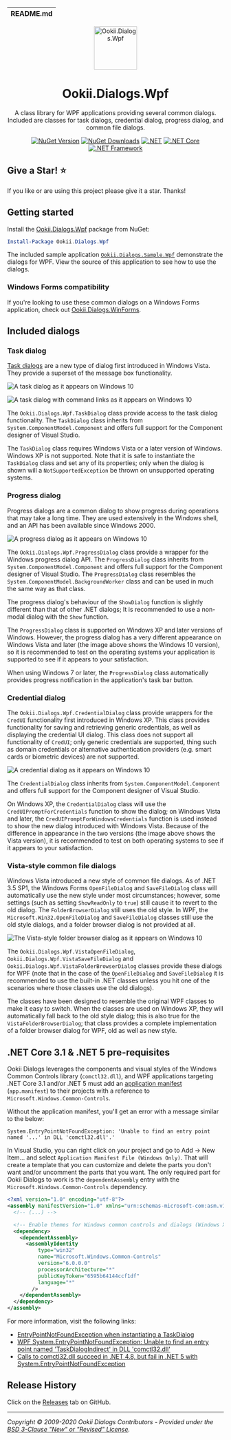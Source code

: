  README.md |
|:---|

<div align="center">

<img src="assets/ookii-dialogs-wpf-nuget.png" alt="Ookii.Dialogs.Wpf" width="100" />

</div>

<h1 align="center">Ookii.Dialogs.Wpf</h1>
<div align="center">

A class library for WPF applications providing several common dialogs. Included are classes for task dialogs, credential dialog, progress dialog, and common file dialogs.

[![NuGet Version](http://img.shields.io/nuget/v/Ookii.Dialogs.Wpf.svg?style=flat)](https://www.nuget.org/packages/Ookii.Dialogs.Wpf) [![NuGet Downloads](https://img.shields.io/nuget/dt/Ookii.Dialogs.Wpf.svg)](https://www.nuget.org/packages/Ookii.Dialogs.Wpf) [![.NET](https://img.shields.io/badge/.NET%20-%3E%3D%205.0-512bd4)](https://dotnet.microsoft.com/download) [![.NET Core](https://img.shields.io/badge/.NET%20Core-%3E%3D%203.1-512bd4)](https://dotnet.microsoft.com/download) [![.NET Framework](https://img.shields.io/badge/.NET%20Framework-%3E%3D%204.5-512bd4)](https://dotnet.microsoft.com/download)
</div>

## Give a Star! :star:

If you like or are using this project please give it a star. Thanks!

## Getting started

Install the [Ookii.Dialogs.Wpf](https://www.nuget.org/packages/Ookii.Dialogs.Wpf/) package from NuGet:

```powershell
Install-Package Ookii.Dialogs.Wpf
```

The included sample application [`Ookii.Dialogs.Sample.Wpf`](sample/Ookii.Dialogs.Wpf.Sample/) demonstrate the dialogs for WPF. View the source of this application to see how to use the dialogs.

### Windows Forms compatibility

If you're looking to use these common dialogs on a Windows Forms application, check out [Ookii.Dialogs.WinForms](https://github.com/augustoproiete/ookii-dialogs-winforms).

## Included dialogs

### Task dialog

[Task dialogs](https://docs.microsoft.com/en-us/windows/desktop/Controls/task-dialogs-overview) are a new type of dialog first introduced in Windows Vista. They provide a superset of the message box functionality.

![A task dialog as it appears on Windows 10](assets/sample-task-dialog-win10.png)

![A task dialog with command links as it appears on Windows 10](assets/sample-task-dialog-command-links-win10.png)

The `Ookii.Dialogs.Wpf.TaskDialog` class provide access to the task dialog functionality. The `TaskDialog` class inherits from `System.ComponentModel.Component` and offers full support for the Component designer of Visual Studio.

The `TaskDialog` class requires Windows Vista or a later version of Windows. Windows XP is not supported. Note that it is safe to instantiate the `TaskDialog` class and set any of its properties; only when the dialog is shown will a `NotSupportedException` be thrown on unsupported operating systems.

### Progress dialog

Progress dialogs are a common dialog to show progress during operations that may take a long time. They are used extensively in the Windows shell, and an API has been available since Windows 2000.

![A progress dialog as it appears on Windows 10](assets/sample-progress-dialog-win10.png)

The `Ookii.Dialogs.Wpf.ProgressDialog` class provide a wrapper for the Windows progress dialog API. The `ProgressDialog` class inherits from `System.ComponentModel.Component` and offers full support for the Component designer of Visual Studio. The `ProgressDialog` class resembles the `System.ComponentModel.BackgroundWorker` class and can be used in much the same way as that class.

The progress dialog's behaviour of the `ShowDialog` function is slightly different than that of other .NET dialogs; It is recommended to use a non-modal dialog with the `Show` function.

The `ProgressDialog` class is supported on Windows XP and later versions of Windows. However, the progress dialog has a very different appearance on Windows Vista and later (the image above shows the Windows 10 version), so it is recommended to test on the operating systems your application is supported to see if it appears to your satisfaction.

When using Windows 7 or later, the `ProgressDialog` class automatically provides progress notification in the application's task bar button.

### Credential dialog

The `Ookii.Dialogs.Wpf.CredentialDialog` class provide wrappers for the `CredUI` functionality first introduced in Windows XP. This class provides functionality for saving and retrieving generic credentials, as well as displaying the credential UI dialog. This class does not support all functionality of `CredUI`; only generic credentials are supported, thing such as domain credentials or alternative authentication providers (e.g. smart cards or biometric devices) are not supported.

![A credential dialog as it appears on Windows 10](assets/sample-credential-dialog-win10.png)

The `CredentialDialog` class inherits from `System.ComponentModel.Component` and offers full support for the Component designer of Visual Studio.

On Windows XP, the `CredentialDialog` class will use the `CredUIPromptForCredentials` function to show the dialog; on Windows Vista and later, the `CredUIPromptForWindowsCredentials` function is used instead to show the new dialog introduced with Windows Vista. Because of the difference in appearance in the two versions (the image above shows the Vista version), it is recommended to test on both operating systems to see if it appears to your satisfaction.

### Vista-style common file dialogs

Windows Vista introduced a new style of common file dialogs. As of .NET 3.5 SP1, the Windows Forms `OpenFileDialog` and `SaveFileDialog` class will automatically use the new style under most circumstances; however, some settings (such as setting `ShowReadOnly` to `true`) still cause it to revert to the old dialog. The `FolderBrowserDialog` still uses the old style. In WPF, the `Microsoft.Win32.OpenFileDialog` and `SaveFileDialog` classes still use the old style dialogs, and a folder browser dialog is not provided at all.

![The Vista-style folder browser dialog as it appears on Windows 10](assets/sample-folderbrowser-dialog-win10.png)

The `Ookii.Dialogs.Wpf.VistaOpenFileDialog`, `Ookii.Dialogs.Wpf.VistaSaveFileDialog` and `Ookii.Dialogs.Wpf.VistaFolderBrowserDialog` classes provide these dialogs for WPF (note that in the case of the `OpenFileDialog` and `SaveFileDialog` it is recommended to use the built-in .NET classes unless you hit one of the scenarios where those classes use the old dialogs).

The classes have been designed to resemble the original WPF classes to make it easy to switch. When the classes are used on Windows XP, they will automatically fall back to the old style dialog; this is also true for the `VistaFolderBrowserDialog`; that class provides a complete implementation of a folder browser dialog for WPF, old as well as new style.

## .NET Core 3.1 & .NET 5 pre-requisites

Ookii Dialogs leverages the components and visual styles of the Windows Common Controls library (`comctl32.dll`), and WPF applications targeting .NET Core 3.1 and/or .NET 5 must add an [application manifest](https://docs.microsoft.com/en-us/windows/win32/sbscs/application-manifests) (`app.manifest`) to their projects with a reference to `Microsoft.Windows.Common-Controls`.

Without the application manifest, you'll get an error with a message similar to the below:

```
System.EntryPointNotFoundException: 'Unable to find an entry point named '...' in DLL 'comctl32.dll'.'
```

In Visual Studio, you can right click on your project and go to Add -> New Item... and select `Application Manifest File (Windows Only)`. That will create a template that you can customize and delete the parts you don't want and/or uncomment the parts that you want. The only required part for Ookii Dialogs to work is the `dependentAssembly` entry with the `Microsoft.Windows.Common-Controls` dependency.

```xml
<?xml version="1.0" encoding="utf-8"?>
<assembly manifestVersion="1.0" xmlns="urn:schemas-microsoft-com:asm.v1">
  <!-- (...) -->

  <!-- Enable themes for Windows common controls and dialogs (Windows XP and later) -->
  <dependency>
    <dependentAssembly>
      <assemblyIdentity
          type="win32"
          name="Microsoft.Windows.Common-Controls"
          version="6.0.0.0"
          processorArchitecture="*"
          publicKeyToken="6595b64144ccf1df"
          language="*"
        />
    </dependentAssembly>
  </dependency>
</assembly>
```

For more information, visit the following links:

- [EntryPointNotFoundException when instantiating a TaskDialog](https://github.com/augustoproiete/ookii-dialogs-wpf/issues/23)
- [WPF System.EntryPointNotFoundException: Unable to find an entry point named 'TaskDialogIndirect' in DLL 'comctl32.dll'](https://github.com/augustoproiete-repros/repro-wpf-net5-comctl32-entrypointnotfoundexception)
- [Calls to comctl32.dll succeed in .NET 4.8, but fail in .NET 5 with System.EntryPointNotFoundException](https://github.com/dotnet/wpf/issues/3815)

## Release History

Click on the [Releases](https://github.com/augustoproiete/ookii-dialogs-wpf/releases) tab on GitHub.

---

_Copyright &copy; 2009-2020 Ookii Dialogs Contributors - Provided under the [BSD 3-Clause "New" or "Revised" License](LICENSE)._
